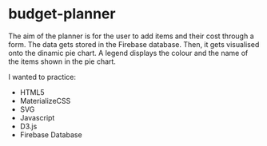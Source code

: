 # budget-planner

The aim of the planner is for the user to add items and their cost through a form. The data gets stored in the Firebase database. Then, it gets visualised onto the dinamic pie chart.
A legend displays the colour and the name of the items shown in the pie chart.

I wanted to practice: 
 - HTML5
 - MaterializeCSS
 - SVG
 - Javascript
 - D3.js
 - Firebase Database

